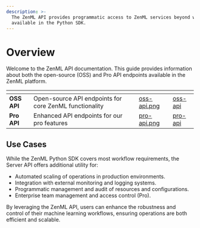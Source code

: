 ```yaml
---
description: >-
  The ZenML API provides programmatic access to ZenML services beyond what's
  available in the Python SDK.
---
```


# Overview

Welcome to the ZenML API documentation. This guide provides information about both the open-source (OSS) and Pro API endpoints available in the ZenML platform.

<table data-card-size="large" data-view="cards"><thead><tr><th></th><th></th><th data-hidden data-card-cover data-type="files"></th><th data-hidden data-card-target data-type="content-ref"></th></tr></thead><tbody><tr><td><strong>OSS API</strong></td><td>Open-source API endpoints for core ZenML functionality</td><td><a href=".gitbook/assets/oss-api.png">oss-api.png</a></td><td><a href="oss-api/oss-api/">oss-api</a></td></tr><tr><td><strong>Pro API</strong></td><td>Enhanced API endpoints for our pro features</td><td><a href=".gitbook/assets/pro-api.png">pro-api.png</a></td><td><a href="pro-api/pro-api/">pro-api</a></td></tr></tbody></table>

## Use Cases

While the ZenML Python SDK covers most workflow requirements, the Server API offers additional utility for:

* Automated scaling of operations in production environments.
* Integration with external monitoring and logging systems.
* Programmatic management and audit of resources and configurations.
* Enterprise team management and access control (Pro).

By leveraging the ZenML API, users can enhance the robustness and control of their machine learning workflows, ensuring operations are both efficient and scalable.
